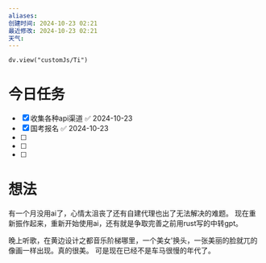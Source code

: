 ```yaml
---
aliases: 
创建时间: 2024-10-23 02:21
最近修改: 2024-10-23 02:21
天气:
---
```



```dataviewjs
dv.view("customJs/Ti")
```

# 今日任务
- [x] 收集各种api渠道 ✅ 2024-10-23
- [x] 国考报名 ✅ 2024-10-23
- [ ] 
- [ ] 
- [ ] 

# 想法

有一个月没用ai了，心情太沮丧了还有自建代理也出了无法解决的难题。
现在重新振作起来，重新开始使用ai，还有就是争取完善之前用rust写的中转gpt。


晚上听歌，在黄边设计之都音乐阶梯哪里，一个美女'换头，一张美丽的脸就兀的像画一样出现。真的很美。
可是现在已经不是车马很慢的年代了。


























































































































































































































































































































































































































































































































































































































































































































































































































































































































































































































































































































































































































































































































































































































































































































































































































































































































































































































































































































































































































































































































































































































































































































































































































































































































































































































































































































































































































































































































































































































































































































































































































































































































































































































































































































































































































































































































































































































































































































































































































































































































































































































































































































































































































































































































































































































































































































































































































































































































































































































































































































































































































































































































































































































































































































































































































































































































































































































































































































































































































































































































































































































































































































































































































































































































































































































































































































































































































































































































































































































































































































































































































































































































































































































































































































































































































































































































































































































































































































































































































































































































































































































































































































































































































































































































































































































































































































































































































































































































































































































































































































































































































































































































































































































































































































































































































































































































































































































































































































































































































































































































































































































































































































































































































































































































































































































































































































































































































































































































































































































































































































































































































































































































































































































































































































































































































































































































































































































































































































































































































































































































































































































































































































































































































































































































































































































































































































































































































































































































































































































































































































































































































































































































































































































































































































































































































































































































































































































































































































































































































































































































































































































































































































































































































































































































































































































































































































































































































































































































































































































































































































































































































































































































































































































































































































































































































































































































































































































































































































































































































































































































































































































































































































































































































































































































































































































































































































































































































































































































































































































































































































































































































































































































































































































































































































































































































































































































































































































































































































































































































































































































































































































































































































































































































































































































































































































































































































































































































































































































































































































































































































































































































































































































































































































































































































































































































































































































































































































































































































































































































































































































































































































































































































































































































































































































































































































































































































































































































































































































































































































































































































































































































































































































































































































































































































































































































































































































































































































































































































































































































































































































































































































































































































































































































































































































































































































































































































































































































































































































































































































































































































































































































































































































































































































































































































































































































































































































































































































































































































































































































































































































































































































































































































































































































































































































































































































































































































































































































































































































































































































































































































































































































































































































































































































































































































































































































































































































































































































































































































































































































































































































































































































































































































































































































































































































































































































































































































































































































































































































































































































































































































































































































































































































































































































































































































































































































































































































































































































































































































































































































































































































































































































































































































































































































































































































































































































































































































































































































































































































































































































































































































































































































































































































































































































































































































































































































































































































































































































































































































































































































































































































































































































































































































































































































































































































































































































































































































































































































































































































































































































































































































































































































































































































































































































































































































































































































































































































































































































































































































































































































































































































































































































































































































































































































































































































































































































































































































































































































































































































































































































































































































































































































































































































































































































































































































































































































































































































































































































































































































































































































































































































































































































































































































































































































































































































































































































































































































































































































































































































































































































































































































































































































































































































































































































































































































































































































































































































































































































































































































































































































































































































































































































































































































































































































































































































































































































































































































































































































































































































































































































































































































































































































































































































































































































































































































































































































































































































































































































































































































































































































































































































































































































































































































































































































































































































































































































































































































































































































































































































































































































































































































































































































































































































































































































































































































































































































































































































































































































































































































































































































































































































































































































































































































































































































































































































































































































































































































































































































































































































































































































































































































































































































































































































































































































































































































































































































































































































































































































































































































































































































































































































































































































































































































































































































































































































































































































































































































































































































































































































































































































































































































































































































































































































































































































































































































































































































































































































































































































































































































































































































































































































































































































































































































































































































































































































































































































































































































































































































































































































































































































































































































































































































































































































































































































































































































































































































































































































































































































































































































































































































































































































































































































































































































































































































































































































































































































































































































































































































































































































































































































































































































































































































































































































































































































































































































































































































































































































































































































































































































































































































































































































































































































































































































































































































































































































































































































































































































































































































































































































































































































































































































































































































































































































































































































































































































































































































































































































































































































































































































































































































































































































































































































































































































































































































































































































































































































































































































































































































































































































































































































































































































































































